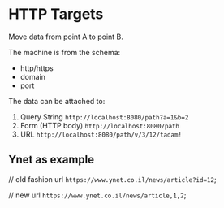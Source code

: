 # HTTP Targets

Move data from point A to point B.

The machine is from the schema:
* http/https
* domain
* port 

The data can be attached to:

1. Query String `http://localhost:8080/path?a=1&b=2`
2. Form (HTTP body) `http://localhost:8080/path`
3. URL `http://localhost:8080/path/v/3/12/tadam!`


## Ynet as example

// old fashion url
`https://www.ynet.co.il/news/article?id=12`;

// new url
`https://www.ynet.co.il/news/article,1,2`;
